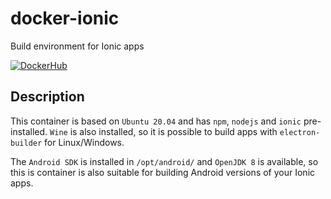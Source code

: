# docker-ionic
Build environment for Ionic apps

[![DockerHub](https://img.shields.io/docker/pulls/ruhland/ionic)](https://hub.docker.com/r/ruhland/ionic)

## Description
This container is based on `Ubuntu 20.04` and has `npm`, `nodejs` and `ionic` pre-installed. `Wine` is also installed, so it is possible to build apps with `electron-builder` for Linux/Windows.

The `Android SDK` is installed in `/opt/android/` and `OpenJDK 8` is available, so this is container is also suitable for building Android versions of your Ionic apps.
